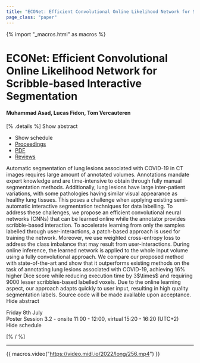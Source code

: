 ```yaml
---
title: "ECONet: Efficient Convolutional Online Likelihood Network for Scribble-based Interactive Segmentation"
page_class: "paper"
---
```


{% import "_macros.html" as macros %}

# ECONet: Efficient Convolutional Online Likelihood Network for Scribble-based Interactive Segmentation

#### Muhammad Asad, Lucas Fidon, Tom Vercauteren

[% .details %]
<a class="toggle_visibility" data-selector=".abstract" data-level="3">Show abstract</a>
- <a class="toggle_visibility" data-selector=".schedule" data-level="3">Show schedule</a>
- <a href="">Proceedings</a>
- <a href="https://openreview.net/pdf?id=9xtE2AgD_Cc">PDF</a>
- <a href="https://openreview.net/forum?id=9xtE2AgD_Cc">Reviews</a>

<p>
    <span class="abstract">
        Automatic segmentation of lung lesions associated with COVID-19 in CT images requires large amount of annotated volumes. Annotations mandate expert knowledge and are time-intensive to obtain through fully manual segmentation methods. Additionally, lung lesions have large inter-patient variations, with some pathologies having similar visual appearance as healthy lung tissues. This poses a challenge when applying existing semi-automatic interactive segmentation techniques for data labelling. To address these challenges, we propose an efficient convolutional neural networks (CNNs) that can be learned online while the annotator provides scribble-based interaction. To accelerate learning from only the samples labelled through user-interactions, a patch-based approach is used for training the network. Moreover, we use weighted cross-entropy loss to address the class imbalance that may result from user-interactions. During online inference, the learned network is applied to the whole input volume using a fully convolutional approach. We compare our proposed method with state-of-the-art and show that it outperforms existing methods on the task of annotating lung lesions associated with COVID-19, achieving 16% higher Dice score while reducing execution time by 3$\times$ and requiring 9000 lesser scribbles-based labelled voxels. Due to the online learning aspect, our approach adapts quickly to user input, resulting in high quality segmentation labels. Source code will be made available upon acceptance. 
        <br>
        <span class="actions"><a class="toggle_visibility" data-level="2">Hide abstract</a></span>
    </span>
</p>

<p>
    <span class="schedule">
        Friday 8th July<br>Poster Session 3.2 - onsite 11:00 - 12:00, virtual 15:20 - 16:20 (UTC+2)
        <br>
        <span class="actions"><a class="toggle_visibility" data-level="2">Hide schedule</a></span>
    </span>
</p>

[% / %]


---
{{ macros.video("https://video.midl.io/2022/long/256.mp4") }}
